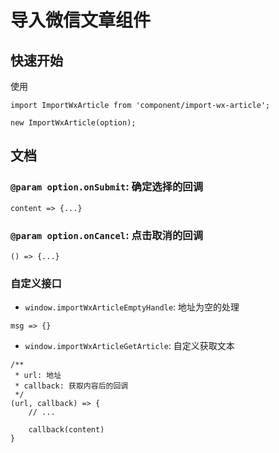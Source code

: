 # 导入微信文章组件

## 快速开始

使用

```
import ImportWxArticle from 'component/import-wx-article';

new ImportWxArticle(option);

```

## 文档

### `@param option.onSubmit`: 确定选择的回调

```
content => {...}
```

### `@param option.onCancel`: 点击取消的回调

```
() => {...}
```

### 自定义接口

- `window.importWxArticleEmptyHandle`: 地址为空的处理

```
msg => {}
```

- `window.importWxArticleGetArticle`: 自定义获取文本

```
/**
 * url: 地址
 * callback: 获取内容后的回调
 */
(url, callback) => {
    // ...

    callback(content)
}
```
